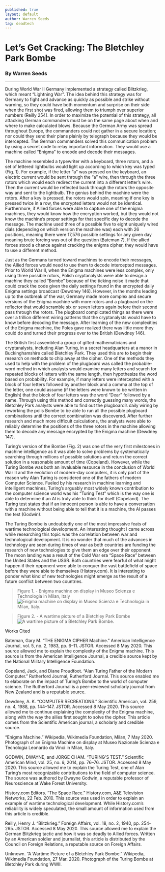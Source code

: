 ```yaml
---
published: true
layout: default
author: Warren Seeds
tag: deadtech
---
```

# Let’s Get Cracking: The Bletchley Park Bombe
### By Warren Seeds

---

During World War II Germany implemented a strategy called Blitzkrieg, which meant “Lightning War”. The idea behind this strategy was for Germany to fight and advance as quickly as possible and strike without warning, so they could have both momentum and surprise on their side when the first shot was fired, allowing them to triumph over superior numbers (Reilly 254). In order to maximize the potential of this strategy, all attacking German commanders must be on the same page about when and where to make calculated blows. Because the German Army was spread throughout Europe, the commanders could not gather in a secure location; nor could they send their plans plainly by telegraph because they would be intercepted. The German commanders solved this communication problem by using a secret code to relay important information. They would use a machine called “Enigma” to encode and decode their messages.
	
The machine resembled a typewriter with a keyboard, three rotors, and a set of lettered lightbulbs would light up according to which key was typed (Fig. 1). For example, if the letter “a” was pressed on the keyboard, an electric current would be sent through the “a” wire, then through the three rotors which would each redirect the current into a different letter’s wire. Then the current would be reflected back through the rotors the opposite way and sent to the lightbulb. The genius behind the machine were the rotors. After a key is pressed, the rotors would spin, meaning if one key is pressed twice in a row, the encrypted letters would not be identical. Furthermore, if Allied forces were able to capture one of the enigma machines, they would know how the encryption worked, but they would not know the machine’s proper settings for that specific day to decode the message. The machine used three of a possible five to eight uniquely wired dials (depending on which version the machine was) each with 26 positions, meaning there were 17,576 possible settings for any given day meaning brute forcing was out of the question (Bateman 7). If the allied forces stood a chance against cracking the enigma cipher, they would have to use a different method.
	
Just as the Germans turned toward machines to encode their messages, the Allied forces would need to use them to decode intercepted messages. Prior to World War II, when the Enigma machines were less complex, only using three possible rotors, Polish cryptanalysts were able to design a machine they called “Bombe” because of the ticking noise it made that could crack the code given the daily settings found in the encrypted daily Enigma settings broadcast (Dewdney 146). However, in the months leading up to the outbreak of the war, Germany made more complex and secure versions of the Enigma machine with more rotors and a plugboard on the reflector that would scramble six or seven letters again before their second pass through the rotors. The plugboard complicated things as there were over a trillion different wiring patterns that the cryptanalysts would have to know before decoding the message. After learning of the new complexities of the Enigma machine, the Poles gave realized there was little more they could do and turned their progress over to the British (Dewdney 146).
	
The British first assembled a group of gifted mathematicians and cryptanalysts, including Alan Turing, in a secret headquarters at a manor in Buckinghamshire called Bletchley Park. They used this are to begin their research on methods to chip away at the cipher. One of the methods they used to help with the problem of the plugboard was called the probable-word method in which analysts would examine many letters and search for repeated blocks of letters with the same length, then hypothesize the word based on probability. For example, if many letters were intercepted with a block of four letters followed by another block and a comma at the top of the letter, one could assume (if the letters were known to be written in English) that the block of four letters was the word “Dear” followed by a name. Through using this method and correctly guessing many words, the Bletchley Park analysts were able to find out the plugboard’s daily wiring by reworking the polis Bombe to be able to run all the possible plugboard combinations until the correct combination was discovered. After further research and much more difficult calculations, the analysts were able to reliably determine the positions of the three rotors in the machine allowing them to decode any message encrypted by the Enigma machine (Dewdney 147).

Turing’s version of the Bombe (Fig. 2) was one of the very first milestones in machine intelligence as it was able to solve problems by systematically searching through millions of possible solutions and return the correct solution in a reasonable amount of time (Copeland). However, while the Turing Bombe was both an invaluable resource in the conclusion of World War II and the evolution of modern-day computers, it is only part of the reason why Alan Turing is considered one of the fathers of modern Computer Science. Fueled by his research in machine learning and intelligent machines, Turing’s arguably most widely known contribution to the computer science world was his “Turing Test” which is the way one is able to determine if an AI is truly able to think for itself (Copeland). The Turing test states that if an innocent person is able to have a conversation with a machine without being able to tell that it is a machine, the AI passes the test (Godwin).

The Turing Bombe is undoubtedly one of the most impressive feats of wartime technological development. An interesting thought I came across while researching this topic was the correlation between war and technological development. It is no wonder that much of the advances in technology are seen during times of war as both countries are funding the research of new technologies to give them an edge over their opponent. The moon landing was a result of the Cold War era “Space Race” between the United States and the USSR. Both countries were fearful of what might happen if their opponent were able to conquer the vast battlefield of space before they were able to themselves (History.com). It is interesting to ponder what kind of new technologies might emerge as the result of a future conflict between two countries.

>Figure 1. - Enigma machine on display in Museo Scienza e Technologia in Milan, Italy
![Enigma machine on display in Museo Scienza e Technologia in Milan, Italy.](https://upload.wikimedia.org/wikipedia/commons/b/bd/Enigma_%28crittografia%29_-_Museo_scienza_e_tecnologia_Milano.jpg)

>Figure 2. - A wartime picture of a Bletchley Park Bombe
![A wartime picture of a Bletchley Park Bombe.](https://upload.wikimedia.org/wikipedia/commons/7/7a/Wartime_picture_of_a_Bletchley_Park_Bombe.jpg)

Works Cited

Bateman, Gary M. “THE ENIGMA CIPHER Machine.” American Intelligence Journal, vol. 5, 
no. 2, 1983, pp. 6–11. JSTOR. Accessed 8 May 2020. This source allowed me to explain the complexity of the Enigma machine. This source is from the American Intelligence Journal, a credible source kept by the National Military Intelligence Foundation.

Copeland, Jack, and Diane Proudfoot. “Alan Turing Father of the Modern Computer.” 
Rutherford Journal, Rutherford Journal. This source enabled me to elaborate on the impact of Turing’s Bombe to the world of computer science. The Rutherford Journal is a peer-reviewed scholarly journal from New Zealand and is a reputable source. 

Dewdney, A. K. “COMPUTER RECREATIONS.” Scientific American, vol. 259, no. 4, 1988, 
pp. 144–147. JSTOR. Accessed 8 May 2020. This source allowed me to continue explaining the complexity of the Enigma machine, along with the way the allies first sought to solve the cipher. This article comes from the Scientific American journal, a scholarly and credible source. 

“Enigma Machine.” Wikipedia, Wikimedia Foundation, Milan, 7 May 2020. Photograph of an Enigma Machine on display at Museo Nazionale Scienza e Tecnologia Leonardo da Vinci in Milan, Italy.

GODWIN, DWAYNE, and JORGE CHAM. “TURING'S TEST.” Scientific American Mind, vol. 
25, no. 6, 2014, pp. 76–76. JSTOR. Accessed 8 May 2020. This source allowed me to explain the Turing Test, one of Alan Turing’s most recognizable contributions to the field of computer science. The source was authored by Dwayne Godwin, a reputable professor of Neuroscience at Wake Forest University.

History.com Editors. “The Space Race.” History.com, A&E Television Networks, 22 Feb. 2010. This source was used in order to explain an example of wartime technological development. While History.com’s reliability is widely speculated, the small amount of information used from this article is credible.

Reilly, Henry J. “Blitzkrieg.” Foreign Affairs, vol. 18, no. 2, 1940, pp. 254–265. JSTOR. 
Accessed 8 May 2020. This source allowed me to explain the German Blitzkrieg tactic and how it was so deadly to Allied forces. Written by an American soldier and journalist, this article is distributed by the Council on Foreign Relations, a reputable source on Foreign Affairs.

Unknown. “A Wartime Picture of a Bletchley Park Bombe.” Wikipedia, Wikimedia Foundation, 
27 Mar. 2020. Photograph of the Turing Bombe at Bletchley Park during WWII.
